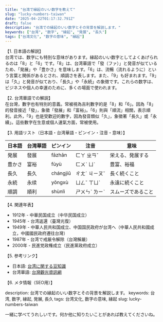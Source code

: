 ```yaml
---
title: "台湾で縁起のいい数字を教えて"
slug: "lucky-numbers-taiwan"
date: "2025-04-22T01:17:32.791Z"
draft: false
description: "台湾での縁起のいい数字とその背景を解説します。"
keywords: ["台湾", "数字", "縁起", "発展", "長久"]
tags: ["台湾文化", "数字の意味", "縁起"]
---
```


【1. 日本語の解説】  
台湾では、数字にも特別な意味があります。縁起のいい数字としてよくあげられるのは「8」と「6」です。「8」は、台湾華語で「發（ファ）」と発音が似ているため、「発展」や「豊かさ」を意味します。「6」は、流暢（流れるように）という言葉と関係があるとされ、順調さを表します。また、「9」も好まれます。「9」は「久」と発音が似ており、「長久」や「永続」の象徴です。これらの数字は、ビジネスや個人の幸運のために、多くの場面で使われます。

【2. 台湾華語での解説】  
在台灣，數字也有特別的意義。常被視為吉利數字的是「8」和「6」。因為「8」的發音接近「發」，象徵「發展」和「富裕」。「6」則與「順流」相關，表示順利。此外，「9」也是受歡迎的數字，因為發音類似「久」，象徵著「長久」或「永續」。這些數字在生意或個人運氣方面，常被使用。

【3. 用語リスト（日本語・台湾華語・ピンイン・注音・意味）】  

| 日本語 | 台湾華語 | ピンイン | 注音 | 意味 |
|---|---|---|---|---|
| 発展 | 發展 | fāzhǎn | ㄈㄚ ㄓㄢˇ | 栄える、発展する |
| 豊かさ | 富裕 | fùyù | ㄈㄨˋ ㄩˋ | 豊富、裕福 |
| 長久 | 長久 | chángjiǔ | ㄔㄤˊ ㄐㄧㄡˇ | 長く続くこと |
| 永続 | 永续 | yǒngxù | ㄩㄥˇ ㄒㄩˋ | 永遠に続くこと |
| 順調 | 順利 | shùnlì | ㄕㄨㄣˋ ㄌㄧˋ | スムーズであること |

【4. 関連年表】  

- 1912年 - 中華民国成立（中华民国成立）
- 1945年 - 台湾返還（臺灣光復）
- 1949年 - 中華人民共和国成立、中国国民政府が台湾へ（中華人民共和國成立，中國國民政府遷往台灣）
- 1987年 - 台湾で戒厳令解除（台灣解嚴）
- 2000年 - 民進党政権成立（民進黨政府成立）

【5. 参考リンク】  

- 日本語: [台湾に関する豆知識](https://www.japan.travel/ja/jp/destinations/asia/taiwan/)
- 台湾華語: [台灣觀光資訊網](https://www.taiwan.net.tw/)

【6. メタ情報（SEO用）】  

description: 台湾での縁起のいい数字とその背景を解説します。
keywords: 台湾, 数字, 縁起, 発展, 長久
tags: 台湾文化, 数字の意味, 縁起
slug: lucky-numbers-taiwan

一緒に学べてうれしいです。何か他に知りたいことがあれば教えてくださいね。